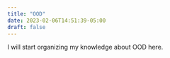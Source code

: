 ```yaml
---
title: "OOD"
date: 2023-02-06T14:51:39-05:00
draft: false
---
```

I will start organizing my knowledge about OOD here.

